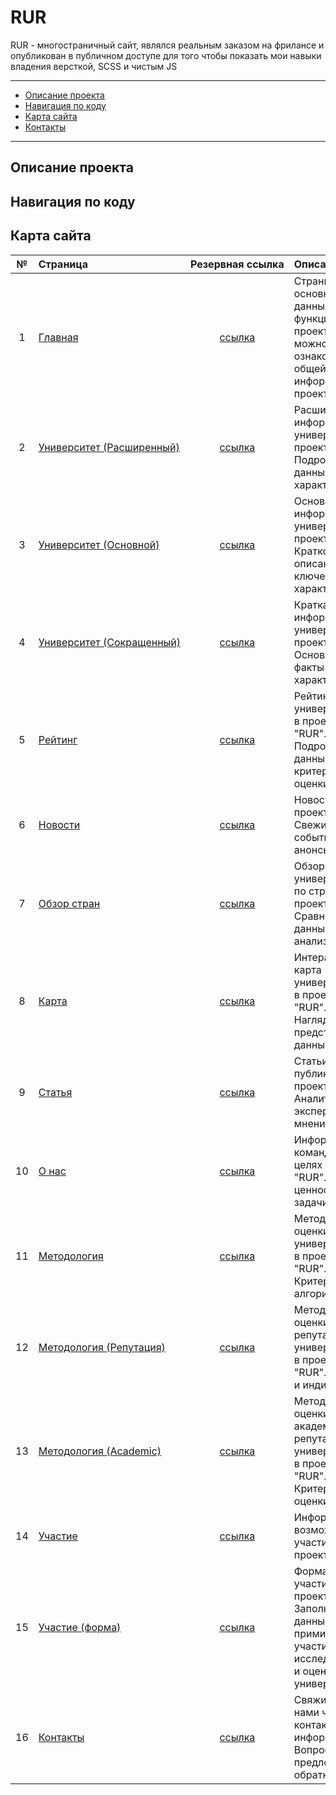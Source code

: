 # RUR
RUR - многостраничный сайт, являлся реальным заказом на фрилансе и опубликован в публичном доступе для того чтобы показать мои навыки владения версткой, SCSS и чистым JS
___
* [Описание проекта](#Описание-проекта)
* [Навигация по коду](#Навигация-по-коду)
* [Карта сайта](#Карта-сайта)
* [Контакты](#Контакты)
___

## Описание проекта

## Навигация по коду

## Карта сайта
| № | Страница | Резервная&nbsp;ссылка | Описание |
|:-:|:---------|:-----------------:|:---------|
| 1 | <a href="https://losenkov.dev/works/RUR/" target="_blank">Главная</a> | <a href="https://losenkov-9ev.github.io/RUR/dist/" target="_blank">ссылка</a> | Страница с основными данными и функциями проекта. Здесь можно ознакомиться с общей информацией о проекте "RUR". |
| 2 | <a href="https://losenkov.dev/works/RUR/university-extended.html" target="_blank">Университет&nbsp;(Расширенный)</a> | <a href="https://losenkov-9ev.github.io/RUR/dist/university-extended.html" target="_blank">ссылка</a> | Расширенная информация о университете в проекте "RUR". Подробные данные и характеристики. |
| 3 | <a href="https://losenkov.dev/works/RUR/university-main.html" target="_blank">Университет&nbsp;(Основной)</a> | <a href="https://losenkov-9ev.github.io/RUR/dist/university-main.html" target="_blank">ссылка</a> | Основная информация о университете в проекте "RUR". Краткое описание и ключевые характеристики. |
| 4 | <a href="https://losenkov.dev/works/RUR/university-abbreviated.html" target="_blank">Университет&nbsp;(Сокращенный)</a> | <a href="https://losenkov-9ev.github.io/RUR/dist/university-abbreviated.html" target="_blank">ссылка</a> | Краткая информация о университете в проекте "RUR". Основные факты и характеристики. |
| 5 | <a href="https://losenkov.dev/works/RUR/ranking.html" target="_blank">Рейтинг</a> | <a href="https://losenkov-9ev.github.io/RUR/dist/ranking.html" target="_blank">ссылка</a> | Рейтинг университетов в проекте "RUR". Подробные данные и критерии оценки. |
| 6 | <a href="https://losenkov.dev/works/RUR/news.html" target="_blank">Новости</a> | <a href="https://losenkov-9ev.github.io/RUR/dist/news.html" target="_blank">ссылка</a> | Новости проекта "RUR". Свежие события и анонсы. |
| 7 | <a href="https://losenkov.dev/works/RUR/country-overview.html" target="_blank">Обзор&nbsp;стран</a> | <a href="https://losenkov-9ev.github.io/RUR/dist/country-overview.html" target="_blank">ссылка</a> | Обзор университетов по странам в проекте "RUR". Сравнительные данные и анализ. |
| 8 | <a href="https://losenkov.dev/works/RUR/map.html" target="_blank">Карта</a> | <a href="https://losenkov-9ev.github.io/RUR/dist/map.html" target="_blank">ссылка</a> | Интерактивная карта университетов в проекте "RUR". Наглядное представление данных. |
| 9 | <a href="https://losenkov.dev/works/RUR/article.html" target="_blank">Статья</a> | <a href="https://losenkov-9ev.github.io/RUR/dist/article.html" target="_blank">ссылка</a> | Статьи и публикации в проекте "RUR". Аналитика и экспертные мнения. |
| 10 | <a href="https://losenkov.dev/works/RUR/about.html" target="_blank">О&nbsp;нас</a> | <a href="https://losenkov-9ev.github.io/RUR/dist/about.html" target="_blank">ссылка</a> | Информация о команде и целях проекта "RUR". Наши ценности и задачи. |
| 11 | <a href="https://losenkov.dev/works/RUR/methodology.html" target="_blank">Методология</a> | <a href="https://losenkov-9ev.github.io/RUR/dist/methodology.html" target="_blank">ссылка</a> | Методология оценки университетов в проекте "RUR". Критерии и алгоритмы. |
| 12 | <a href="https://losenkov.dev/works/RUR/methodology-reputation.html" target="_blank">Методология&nbsp;(Репутация)</a> | <a href="https://losenkov-9ev.github.io/RUR/dist/methodology-reputation.html" target="_blank">ссылка</a> | Методология оценки репутации университетов в проекте "RUR". Подходы и индикаторы. |
| 13 | <a href="https://losenkov.dev/works/RUR/methodology-academic.html" target="_blank">Методология&nbsp;(Academic)</a> | <a href="https://losenkov-9ev.github.io/RUR/dist/methodology-academic.html" target="_blank">ссылка</a> | Методология оценки академической репутации университетов в проекте "RUR". Критерии и оценки. |
| 14 | <a href="https://losenkov.dev/works/RUR/_participation.html" target="_blank">Участие</a> | <a href="https://losenkov-9ev.github.io/RUR/dist/_participation.html" target="_blank">ссылка</a> | Информация о возможностях участия в проекте |
| 15 | <a href="https://losenkov.dev/works/RUR/participation-form.html" target="_blank">Участие&nbsp;(форма)</a> | <a href="https://losenkov-9ev.github.io/RUR/dist/participation-form.html" target="_blank">ссылка</a> | Форма для участия в проекте "RUR". Заполните данные и примите участие в исследованиях и оценках университетов. |
| 16 | <a href="https://losenkov.dev/works/RUR/contacts.html" target="_blank">Контакты</a> | <a href="https://losenkov-9ev.github.io/RUR/dist/contacts.html" target="_blank">ссылка</a> | Свяжитесь с нами через контактную информацию. Вопросы, предложения и обратная связь. |
